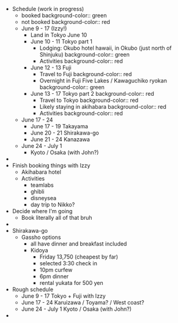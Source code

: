 - Schedule (work in progress)
	- booked
	  background-color:: green
	- not booked
	  background-color:: red
	- June 9 - 17 (Izzy!)
		- Land in Tokyo June 10
		- June 10 - 11 Tokyo part 1
			- Lodging: Okubo hotel hawaii, in Okubo (just north of Shinjuku)
			  background-color:: green
			- Activities
			  background-color:: red
		- June 12 - 13 Fuji
			- Travel to Fuji
			  background-color:: red
			- Overnight in Fuji Five Lakes / Kawaguchiko ryokan
			  background-color:: green
		- June 13 - 17 Tokyo part 2
		  background-color:: red
			- Travel to Tokyo
			  background-color:: red
			- Likely staying in akihabara
			  background-color:: red
			- Activities
			  background-color:: red
	- June 17 - 24
		- June 17 - 19 Takayama
		- June 20 - 21 Shirakawa-go
		- June 21 - 24 Kanazawa
	- June 24 - July 1
		- Kyoto / Osaka (with John?)
-
- Finish booking things with Izzy
	- Akihabara hotel
	- Activities
		- teamlabs
		- ghibli
		- disneysea
		- day trip to Nikko?
- Decide where I'm going
	- Book literally all of that bruh
-
- Shirakawa-go
	- Gassho options
		- all have dinner and breakfast included
		- Kidoya
			- Friday 13,750 (cheapest by far)
			- selected 3:30 check in
			- 10pm curfew
			- 6pm dinner
			- rental yukata for 500 yen
- Rough schedule
	- June 9 - 17 Tokyo + Fuji with Izzy
	- June 17 - 24 Karuizawa / Toyama? / West coast?
	- June 24 - July 1 Kyoto / Osaka (with John?)
-
